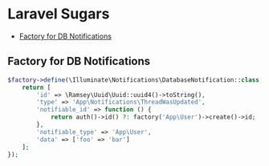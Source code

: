 # Laravel Sugars
* [Factory for DB Notifications](#Factory-for-DB-Notifications)

## Factory for DB Notifications
```php
$factory->define(\Illuminate\Notifications\DatabaseNotification::class, function ($faker) {
    return [
        'id' => \Ramsey\Uuid\Uuid::uuid4()->toString(),
        'type' => 'App\Notifications\ThreadWasUpdated',
        'notifiable_id' => function () {
            return auth()->id() ?: factory('App\User')->create()->id;
        },
        'notifiable_type' => 'App\User',
        'data' => ['foo' => 'bar']
    ];
});
```
<!--stackedit_data:
eyJoaXN0b3J5IjpbLTgzNTY0MzYxOV19
-->
